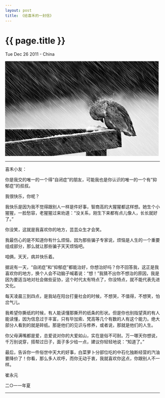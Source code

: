 ```yaml
---
layout: post
title: 《给喜禾的一封信》
---
```


{{ page.title }}
================

<p class="meta">Tue Dec 26 2011 - China</p>
<p> <img src="/images/one_letter.jpg" alt=""> </p>
<hr />

<p>喜禾小友： </p>

<p>你是我交的唯一的一个得“自闭症”的朋友，可能我也是你认识的唯一的一个有“抑郁症”的叔叔。 </p>

<p>我很快乐，你呢？ </p>
<p>我快乐是因为我不觉得跟别人一样是件好事，智商高的大猩猩都这样想。她生个小猩猩，一脸愁容，老猩猩过来劝道：“没关系，刚生下来都有点儿像人，长长就好了。” </p>

<p>你没笑，这就是我喜欢你的地方，芸芸众生才会笑。 </p>

<p>我最伤心的是不知道你有什么烦恼，因为那些骗子专家说，烦恼是人生的一个重要组成部分，那么就让那些骗子天天烦恼吧。 </p>

<p>咱俩，天天，病并快乐着。 </p>

<p>据说有一天，“自闭症”和“抑郁症”都能治好，你想治好吗？你不回答我，这正是我喜欢你的地方，换个人会不动脑子喊着说：“想！”我猜不出你不想治的原因，我是因为要适当地对社会做些妥协，这个时代太有特点了，你没特点，就不能代表先进文化。 </p>

<p>每天凌晨三到四点，是我站在阳台打量社会的时候，不想哭，不值得，不想笑，怕岔气儿。</p>

<p>我希望你撕纸的时候，有人能读懂那撕开的纸条的形状。但是你也别指望真的有人能读懂，因为信息过于丰富，只有毕加索、梵高等几个有数的人有这个能力。绝大部分人看到的就是碎纸。那是他们的见识与修养，或者说，那就是他们的人生。 </p>

<p>你父母满嘴都是爱，总爱说对你的大爱如山，实在是俗不可耐。万一哪天你想说，千万别说穿，搭帮过日子，面子多少给一点，建议你轻轻地说：“知道了。” </p>

<p>最后，告诉你一件俗世中天大的好事，白菜萝卜分部位吃的中石化独断经营的汽油要降价了！你看，那么多人欢呼，而你无动于衷，我就喜欢你这点，你跟别人不一样。 </p>
<p>崔永元 </p>

<p>二○一一年夏</p> 

<hr />
